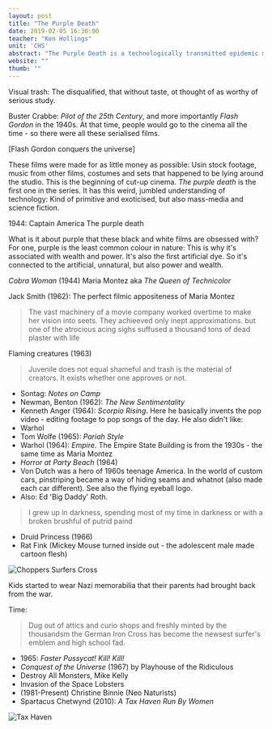 ```yaml
---
layout: post
title: "The Purple Death"
date: 2019-02-05 16:30:00
teacher: "Ken Hollings"
unit: 'CHS'
abstract: "The Purple Death is a technologically transmitted epidemic made up from old movie clips, radio announcements and newspaper headlines. Second-hand clichés and shopworn costumes conspire with stock footage to spread a mass contagion for an age of mass communication."
website: ""
thumb: ""
---
```


Visual trash: The disqualified, that without taste, ot thought of as worthy of serious study.

Buster Crabbe: *Pilot of the 25th Century*, and more importantly *Flash Gordon* in the 1940s. At that time, people would go to the cinema all the time - so there were all these serialised films.

[Flash Gordon conquers the universe]

These films were made for as little money as possible: Usin stock footage, music from other films, costumes and sets that happened to be lying around the studio. This is the beginning of cut-up cinema. *The purple death* is the first one in the series. It has this weird, jumbled understanding of technology: Kind of primitive and exoticised, but also mass-media and science fiction.

1944: Captain America The purple death

What is it about purple that these black and white films are obsessed with? For one, purple is the least common colour in nature: This is why it's associated with wealth and power. It's also the first artificial dye. So it's connected to the artificial, unnatural, but also power and wealth.

*Cobra Woman* (1944)
Maria Montez aka *The Queen of Technicolor*

Jack Smith (1962): The perfect filmic appositeness of Maria Montez

> The vast machinery of a movie company worked overtime to make her vision into seets. They achieeved only inept approximations. but one of the atrocious acing sighs suffused a thousand tons of dead plaster with life

Flaming creatures (1963)

> Juvenile does not equal shameful and trash is the material of creators. It exists whether one approves or not.

- Sontag: *Notes on Camp*
- Newman, Benton (1962): *The New Sentimentality*
- Kenneth Anger (1964): *Scorpio Rising*. Here he basically invents the pop video - editing footage to pop songs of the day. He also didn't like:
- Warhol
- Tom Wolfe (1965): *Pariah Style*
- Warhol (1964): *Empire*. The Empire State Building is from the 1930s - the same time as Maria Montez
- *Horror at Party Beach* (1964)
- Von Dutch was a hero of 1960s teenage America. In the world of custom cars, pinstriping became a way of hiding seams and whatnot (also made each car different). See also the flying eyeball logo.
- Also: Ed 'Big Daddy' Roth.

> I grew up in darkness, spending most of my time in darkness or with a broken brushful of putrid paind

- Druid Princess (1966)
- Rat Fink (Mickey Mouse turned inside out - the adolescent male made cartoon flesh)

![Choppers Surfers Cross](/notes/assets/cross.jpg)

Kids started to wear Nazi memorabilia that their parents had brought back from the war.

Time:
> Dug out of attics and curio shops and freshly minted by the thousandsm the German Iron Cross has become the newsest surfer's emblem and high school fad.

- 1965: *Faster Pussycat! Kill! Kill!*
- *Conquest of the Universe* (1967) by Playhouse of the Ridiculous
- Destroy All Monsters, Mike Kelly
- Invasion of the Space Lobsters
- (1981-Present) Christine Binnie (Neo Naturists)
- Spartacus Chetwynd (2010): *A Tax Haven Run By Women*

![Tax Haven](/notes/assets/tax-haven.jpg)